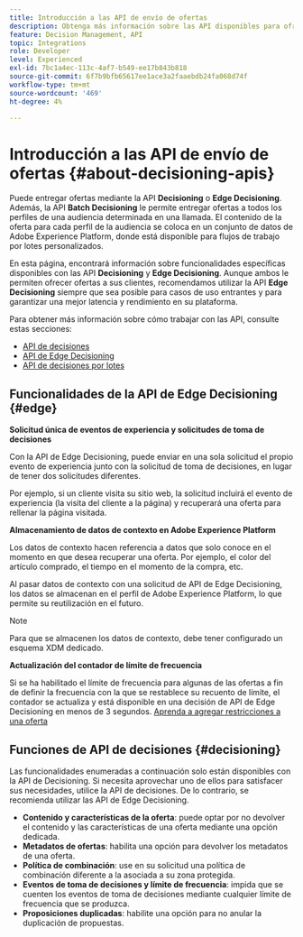 ```yaml
---
title: Introducción a las API de envío de ofertas
description: Obtenga más información sobre las API disponibles para ofrecer ofertas personalizadas.
feature: Decision Management, API
topic: Integrations
role: Developer
level: Experienced
exl-id: 7bc1a4ec-113c-4af7-b549-ee17b843b818
source-git-commit: 6f7b9bfb65617ee1ace3a2faaebdb24fa068d74f
workflow-type: tm+mt
source-wordcount: '469'
ht-degree: 4%

---
```


# Introducción a las API de envío de ofertas {#about-decisioning-apis}

Puede entregar ofertas mediante la API **Decisioning** o **Edge Decisioning**. Además, la API **Batch Decisioning** le permite entregar ofertas a todos los perfiles de una audiencia determinada en una llamada. El contenido de la oferta para cada perfil de la audiencia se coloca en un conjunto de datos de Adobe Experience Platform, donde está disponible para flujos de trabajo por lotes personalizados.

En esta página, encontrará información sobre funcionalidades específicas disponibles con las API **Decisioning** y **Edge Decisioning**. Aunque ambos le permiten ofrecer ofertas a sus clientes, recomendamos utilizar la API **Edge Decisioning** siempre que sea posible para casos de uso entrantes y para garantizar una mejor latencia y rendimiento en su plataforma.

Para obtener más información sobre cómo trabajar con las API, consulte estas secciones:

* [API de decisiones](decisioning-api.md)
* [API de Edge Decisioning](edge-decisioning-api.md)
* [API de decisiones por lotes](batch-decisioning-api.md)

## Funcionalidades de la API de Edge Decisioning {#edge}

**Solicitud única de eventos de experiencia y solicitudes de toma de decisiones**

Con la API de Edge Decisioning, puede enviar en una sola solicitud el propio evento de experiencia junto con la solicitud de toma de decisiones, en lugar de tener dos solicitudes diferentes.

Por ejemplo, si un cliente visita su sitio web, la solicitud incluirá el evento de experiencia (la visita del cliente a la página) y recuperará una oferta para rellenar la página visitada.

**Almacenamiento de datos de contexto en Adobe Experience Platform**

Los datos de contexto hacen referencia a datos que solo conoce en el momento en que desea recuperar una oferta. Por ejemplo, el color del artículo comprado, el tiempo en el momento de la compra, etc.

Al pasar datos de contexto con una solicitud de API de Edge Decisioning, los datos se almacenan en el perfil de Adobe Experience Platform, lo que permite su reutilización en el futuro.

>[!NOTE]
>
>Para que se almacenen los datos de contexto, debe tener configurado un esquema XDM dedicado.

**Actualización del contador de límite de frecuencia**

Si se ha habilitado el límite de frecuencia para algunas de las ofertas a fin de definir la frecuencia con la que se restablece su recuento de límite, el contador se actualiza y está disponible en una decisión de API de Edge Decisioning en menos de 3 segundos. [Aprenda a agregar restricciones a una oferta](../../offer-library/add-constraints.md)

## Funciones de API de decisiones {#decisioning}

Las funcionalidades enumeradas a continuación solo están disponibles con la API de Decisioning. Si necesita aprovechar uno de ellos para satisfacer sus necesidades, utilice la API de decisiones. De lo contrario, se recomienda utilizar las API de Edge Decisioning.

* **Contenido y características de la oferta**: puede optar por no devolver el contenido y las características de una oferta mediante una opción dedicada.
* **Metadatos de ofertas**: habilita una opción para devolver los metadatos de una oferta.
* **Política de combinación**: use en su solicitud una política de combinación diferente a la asociada a su zona protegida.
* **Eventos de toma de decisiones y límite de frecuencia**: impida que se cuenten los eventos de toma de decisiones mediante cualquier límite de frecuencia que se produzca.
* **Proposiciones duplicadas**: habilite una opción para no anular la duplicación de propuestas.
